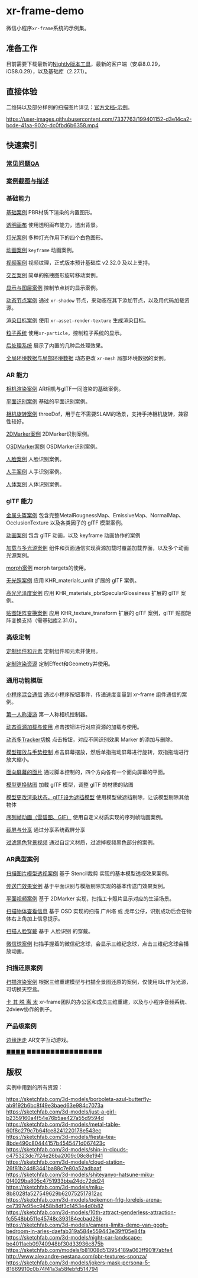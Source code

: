 # xr-frame-demo

微信小程序`xr-frame`系统的示例集。

## 准备工作

目前需要下载最新的[Nightly版本工具](https://developers.weixin.qq.com/miniprogram/dev/devtools/nightly.html)，最新的客户端（安卓8.0.29，iOS8.0.29），以及基础库（2.27.1）。

## 直接体验

二维码以及部分样例的扫描图片详见：[官方文档-示例](https://developers.weixin.qq.com/miniprogram/dev/component/xr-frame/overview/index#示例)。

https://user-images.githubusercontent.com/7337763/199401152-d3e14ca2-bcde-41aa-902c-dc0fbd6b6358.mp4


## 快速索引

### [常见问题QA](/qa/README.md)
### [案例截图与描述](/screenshot/README.md)

### 基础能力
[基础案例](/miniprogram/components/xr-basic/) PBR材质下渲染的内置图形。

[透明画布](/miniprogram/components/xr-basic-alpha/) 使用透明画布能力，透出背景。

[灯光案例](/miniprogram/components/xr-basic-light/) 多种灯光作用下的四个白色图形。

[动画案例](/miniprogram/components/xr-basic-animation/) `keyframe` 动画案例。

[视频案例](/miniprogram/components/xr-basic-video/) 视频纹理，正式版本预计基础库 v2.32.0 及以上支持。

[交互案例](/miniprogram/components/xr-basic-touch/) 简单的拖拽图形旋转移动案例。

[显示与图层案例](/miniprogram/components/xr-basic-visible-layer/) 控制节点树的显示案例。

[动态节点案例](/miniprogram/components/xr-basic-shadow/) 通过 `xr-shadow` 节点，来动态在其下添加节点，以及用代码加载资源。

[渲染目标案例](/miniprogram/components/xr-basic-render-texture/) 使用 `xr-asset-render-texture` 生成渲染目标。

[粒子系统](/miniprogram/components/xr-basic-particle/) 使用`xr-particle`，控制粒子系统的显示。

[后处理系统](/miniprogram/components/xr-basic-postprocessing/) 展示了内置的几种后处理效果。

[全局环境数据与局部环境数据](/miniprogram/components/xr-basic-envData/) 动态更改 `xr-mesh` 局部环境数据的案例。

### AR 能力
[相机渲染案例](/miniprogram/components/xr-ar-camera/) AR相机与glTF一同渲染的基础案例。

[平面识别案例](/miniprogram/components/xr-ar-basic/) 基础的平面识别案例。

[相机旋转案例](/miniprogram/components/xr-ar-threeDof/) threeDof，用于在不需要SLAM的场景，支持手持相机旋转，兼容性较好。

[2DMarker案例](/miniprogram/components/xr-ar-2dmarker/) 2DMarker识别案例。

[OSDMarker案例](/miniprogram/components/xr-ar-osdmarker/) OSDMarker识别案例。

[人脸案例](/miniprogram/components/xr-ar-face/) 人脸识别案例。

[人手案例](/miniprogram/components/xr-ar-hand/) 人手识别案例。

[人体案例](/miniprogram/components/xr-ar-body/) 人体识别案例。

### glTF 能力
[金属头盔案例](/miniprogram/components/xr-gltf-damageHelmet/) 包含完整MetalRougnessMap、EmissiveMap、NormalMap、OcclusionTexture 以及各类因子的 glTF 模型案例。

[动画案例](/miniprogram/components/xr-gltf-animation/) 包含 glTF 动画，以及 keyframe 动画协作的案例

[加载与多光源案例](/miniprogram/components/xr-gltf-light-loading/) 组件和页面通信实现资源加载时覆盖加载界面，以及多个动画光源案例。

[morph案例](/miniprogram/components/xr-gltf-morph/) morph targets的使用。

[无光照案例](/miniprogram/components/xr-gltf-unlit/) 应用 KHR_materials_unlit 扩展的 glTF 案例。

[高光光泽度案例](/miniprogram/components/xr-gltf-specularGlossiness/) 应用 KHR_materials_pbrSpecularGlossiness 扩展的 glTF 案例。

[贴图矩阵变换案例](/miniprogram/components/xr-gltf-textureTransform/) 应用 KHR_texture_transform 扩展的 glTF 案例，glTF 贴图矩阵变换支持（需基础库2.31.0）。

### 高级定制

[定制组件和元素](/miniprogram/components/xr-custom-logic/) 定制组件和元素并使用。

[定制渲染资源](/miniprogram/components/xr-custom-render/) 定制Effect和Geometry并使用。

### 通用功能模版

[小程序混合通信](/miniprogram/components/template/xr-template-message/) 通过小程序按钮事件，传递速度变量到 xr-frame 组件通信的案例。

[第一人称漫游](/miniprogram/components/template/xr-template-control/) 第一人称相机控制器。

[动态资源加载与使用](/miniprogram/components/template/xr-template-loading/) 点击按钮进行对应资源的加载与使用。

[动态多Tracker切换](/miniprogram/components/template/xr-template-tracker/) 点击按钮，对应不同识别效果 Marker 的添加与删除。

[模型摆放与手势控制](/miniprogram/components/template/xr-template-arPreview/) 点击屏幕摆放，然后单指拖动屏幕进行旋转，双指拖动进行放大缩小。

[面向屏幕的面片](/miniprogram/components/template/xr-template-lookat/) 通过脚本控制的，四个方向各有一个面向屏幕的平面。

[模型更换贴图](/miniprogram/components/template/xr-template-gltfEdit/) 加载 glTF 模型，调整 glTF 的材质的贴图

[模型更改渲染状态，glTF设为遮挡模型](/miniprogram/components/template/xr-template-gltfOcclusion/) 使用模型做遮挡剔除，让该模型剔除其他物体

[序列帧动画（雪碧图、GIF）](/miniprogram/components/template/xr-template-frameEffect/) 使用自定义材质实现的序列帧动画案例。

[截屏与分享](/miniprogram/components/template/xr-template-share/) 通过分享系统截屏分享

[过滤黑色背景视频](/miniprogram/components/template/xr-template-removeBlack/) 通过自定义材质，过滤掉视频黑色部分的案例。

### AR典型案例

[扫描图片模型透视案例](/miniprogram/components/xr-classic-perspect/) 基于 Stencil裁剪 实现的基本模型透视效果案例。

[传送门效果案例](/miniprogram/components/xr-classic-portal/) 基于平面识别与模版剔除实现的基本传送门效果案例。

[平面视频案例](/miniprogram/components/xr-classic-video/) 基于 2DMarker 实现，扫描工卡照片显示对应的生活场景。

[扫描物体查看信息](/miniprogram/components/xr-classic-osd/) 基于 OSD 实现的扫描 广州塔 或 虎年公仔，识别成功后会在物体右上角加上信息提示。

[扫描人脸穿戴](/miniprogram/components/xr-classic-face/) 基于 人脸识别 的穿戴。

[微信球案例](/miniprogram/components/xr-classic-wxball/) 扫描手握着的微信纪念球，会显示三维纪念球，点击三维纪念球会播放动画。

### 扫描还原案例

[扫描渲染案例](/miniprogram/components/xr-scan-render/) 根据三维重建模型与扫描全景图还原的案例，仅使用IBL作为光源，可切换天空盒。

[卡 其 脱 离 太](/miniprogram/components/xr-scan-render/) xr-frame团队的办公区和成员三维重建，以及与小程序音频系统、2dview协作的例子。

### 产品级案例

[边缘迷走](/miniprogram/pages/scene-beside-edge/) AR文字互动游戏。

[■■■■](/miniprogram/pages/scene-last-record/) ■■■■■■■■■■■■■■■■

## 版权

实例中用到的所有资源：

https://sketchfab.com/3d-models/borboleta-azul-butterfly-ab9192b6bc8f49e3baed63e984c7073a  
https://sketchfab.com/3d-models/just-a-girl-b2359160a4f54e76b5ae427a55d9594d  
https://sketchfab.com/3d-models/metal-table-60f8c279c7b64fce8241220178e543ec  
https://sketchfab.com/3d-models/fiesta-tea-8bde490c80444157b4545471d067423c  
https://sketchfab.com/3d-models/ship-in-clouds-c475323dc7f24e26ba2009c08c8e1941  
https://sketchfab.com/3d-models/cloud-station-26f81b24d83441ba88c7e80a52adbaaf  
https://sketchfab.com/3d-models/shiteyanyo-hatsune-miku-0f4029ba805c4751933bba24dc72dd24  
https://sketchfab.com/3d-models/miku-8b8028fa527549629b620752517812ac  
https://sketchfab.com/3d-models/pokemon-frlg-loreleis-arena-ce7397e95ec9458b8df3c1453e4d0b82  
https://sketchfab.com/3d-models/10th-attract-genderless-attraction-fc5548bb511e45748c393184ecbad26b  
https://sketchfab.com/3d-models/camera-limits-demo-van-gogh-bedroom-in-arles-daefab319a584e559443e39ff05e84fa  
https://sketchfab.com/3d-models/night-car-landscape-be4011aeb09740948bf30d33936c875b  
https://sketchfab.com/models/b81008d513954189a063ff901f7abfe4  
http://www.alexandre-pestana.com/pbr-textures-sponza/  
https://sketchfab.com/3d-models/jokers-mask-persona-5-81669910c0b74f41a3a58febfd514794

